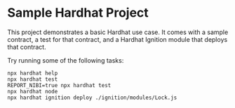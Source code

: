 # Sample Hardhat Project

This project demonstrates a basic Hardhat use case. It comes with a sample contract, a test for that contract, and a Hardhat Ignition module that deploys that contract.

Try running some of the following tasks:

```shell
npx hardhat help
npx hardhat test
REPORT_NIBI=true npx hardhat test
npx hardhat node
npx hardhat ignition deploy ./ignition/modules/Lock.js
```
